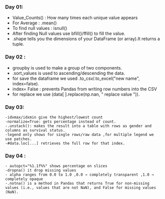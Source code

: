 ### Day 01:
- Value_Counts() : How many times each unique value appears
- For Average : .mean()
- To find null values : isnull() 
- After finding Null values use bfill()/ffill() to fill the value.
- .shape tells you the dimensions of your DataFrame (or array).It returns a tuple.

### Day 02 :
  - groupby is used to make a group of two components.
  - .sort_values is used to ascending/descending the data.
  - for save the dataframe we used .to_csv/.to_excel("new name", index=false).
  - index= False : prevents Pandas from writing row numbers into the CSV
  - for replace we use (data[ ].replace(np.nan, " replace value ")).

### Day 03:
    -idxmax/idxmin give the highest/lowest count
    -normalize=True: gets percentage instead of count.
    -.unstack(): makes the result into a table with rows as gender and columns as survival status.
    -legend only shows for single rows/raw data ,for multiple legend we use patches.
    -#data.loc[...] retrieves the full row for that index.

### Day 04 :
    - autopct="%1.1f%%" shows percentage on slices
    -dropna() it drop missing values
    - alpha ranges from 0.0 to 1.0 ,0.0 → completely transparent ,1.0 → completely opaque  
    -.notna() is a method in Pandas that returns True for non-missing values (i.e., values that are not NaN), and False for missing values (NaN).
